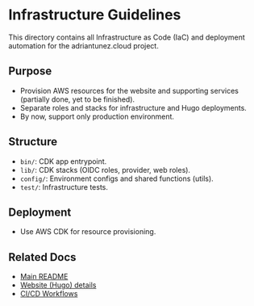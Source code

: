 # Infrastructure Guidelines

This directory contains all Infrastructure as Code (IaC) and deployment automation for the adriantunez.cloud project.

## Purpose
- Provision AWS resources for the website and supporting services (partially done, yet to be finished).
- Separate roles and stacks for infrastructure and Hugo deployments.
- By now, support only production environment.

## Structure
- `bin/`: CDK app entrypoint.
- `lib/`: CDK stacks (OIDC roles, provider, web roles).
- `config/`: Environment configs and shared functions (utils).
- `test/`: Infrastructure tests.

## Deployment
- Use AWS CDK for resource provisioning.

## Related Docs
- [Main README](../README.md)
- [Website (Hugo) details](../web/README.md)
- [CI/CD Workflows](../.github/workflows/README.md)